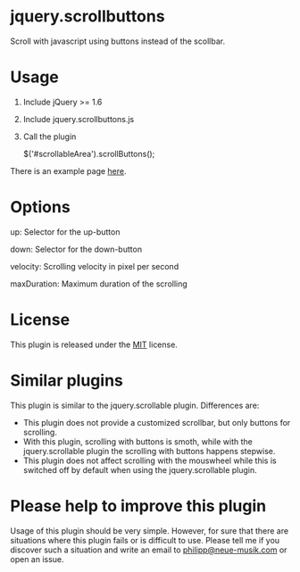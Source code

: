 jquery.scrollbuttons
====================

Scroll with javascript using buttons instead of the scollbar.



Usage
=====

1) Include jQuery >= 1.6

2) Include jquery.scrollbuttons.js

3) Call the plugin

    $('#scrollableArea').scrollButtons();

There is an example page [here](http://jquery.scrollbuttons.bruneck-berlin.com).



Options
=======

up:   Selector for the up-button

down: Selector for the down-button

velocity: Scrolling velocity in pixel per second

maxDuration: Maximum duration of the scrolling



License
=======

This plugin is released under the [MIT](http://www.opensource.org/licenses/mit-license.php) license.



Similar plugins
===============

This plugin is similar to the jquery.scrollable plugin. Differences are:

-   This plugin does not provide a customized scrollbar, but only
    buttons for scrolling.
-   With this plugin, scrolling with buttons is smoth, while with the
    jquery.scrollable plugin the scrolling with buttons happens stepwise.
-   This plugin does not affect scrolling with the mouswheel while this
    is switched off by default when using the jquery.scrollable plugin.



Please help to improve this plugin
==================================

Usage of this plugin should be very simple.
However, for sure that there are situations where this plugin fails
or is difficult to use.
Please tell me if you discover such a situation and write an email
to philipp@neue-musik.com or open an issue.
